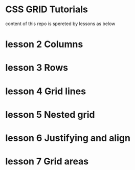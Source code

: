 # CSS GRID Tutorials

content of this repo is spereted by lessons as below

# lesson 2 Columns

# lesson 3 Rows

# lesson 4 Grid lines

# lesson 5 Nested grid

# lesson 6 Justifying and align

# lesson 7 Grid areas
